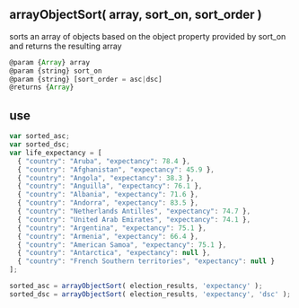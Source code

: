 ## arrayObjectSort( array, sort_on, sort_order )
sorts an array of objects based on the object property provided by sort_on and returns the resulting array
```javascript
@param {Array} array
@param {string} sort_on
@param {string} [sort_order = asc|dsc]
@returns {Array}
```

## use
```javascript
var sorted_asc;
var sorted_dsc;
var life_expectancy = [
  { "country": "Aruba", "expectancy": 78.4 },
  { "country": "Afghanistan", "expectancy": 45.9 },
  { "country": "Angola", "expectancy": 38.3 },
  { "country": "Anguilla", "expectancy": 76.1 },
  { "country": "Albania", "expectancy": 71.6 },
  { "country": "Andorra", "expectancy": 83.5 },
  { "country": "Netherlands Antilles", "expectancy": 74.7 },
  { "country": "United Arab Emirates", "expectancy": 74.1 },
  { "country": "Argentina", "expectancy": 75.1 },
  { "country": "Armenia", "expectancy": 66.4 },
  { "country": "American Samoa", "expectancy": 75.1 },
  { "country": "Antarctica", "expectancy": null },
  { "country": "French Southern territories", "expectancy": null }
];

sorted_asc = arrayObjectSort( election_results, 'expectancy' );
sorted_dsc = arrayObjectSort( election_results, 'expectancy', 'dsc' );
```
